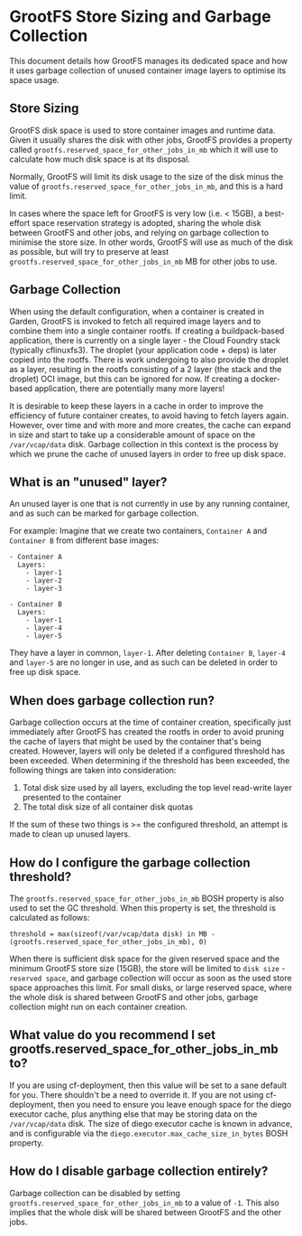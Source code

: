 # GrootFS Store Sizing and Garbage Collection

This document details how GrootFS manages its dedicated space and how it uses garbage collection of unused container image layers to optimise its space usage.

## Store Sizing

GrootFS disk space is used to store container images and runtime data. Given it usually shares the disk with other jobs, GrootFS provides a property called `grootfs.reserved_space_for_other_jobs_in_mb` which it will use to calculate how much disk space is at its disposal.  

Normally, GrootFS will limit its disk usage to the size of the disk minus the value of `grootfs.reserved_space_for_other_jobs_in_mb`, and this is a hard limit.

In cases where the space left for GrootFS is very low (i.e. < 15GB), a best-effort space reservation strategy is adopted, sharing the whole disk between GrootFS and other jobs, and relying on garbage collection to minimise the store size. In other words, GrootFS will use as much of the disk as possible, but will try to preserve at least `grootfs.reserved_space_for_other_jobs_in_mb` MB for other jobs to use.

## Garbage Collection

When using the default configuration, when a container is created in Garden, GrootFS is invoked to fetch all required image layers and to combine them into a single container rootfs.
If creating a buildpack-based application, there is currently on a single layer - the Cloud Foundry stack (typically cflinuxfs3). The droplet (your application code + deps) is later copied into the rootfs.
There is work undergoing to also provide the droplet as a layer, resulting in the rootfs consisting of a 2 layer (the stack and the droplet) OCI image, but this can be ignored for now.
If creating a docker-based application, there are potentially many more layers!

It is desirable to keep these layers in a cache in order to improve the efficiency of future container creates, to avoid having to fetch layers again.
However, over time and with more and more creates, the cache can expand in size and start to take up a considerable amount of space on the `/var/vcap/data` disk.
Garbage collection in this context is the process by which we prune the cache of unused layers in order to free up disk space.

## What is an "unused" layer?

An unused layer is one that is not currently in use by any running container, and as such can be marked for garbage collection.

For example: Imagine that we create two containers, `Container A` and `Container B` from different base images:

```
- Container A
  Layers:
    - layer-1
    - layer-2
    - layer-3

- Container B
  Layers:
    - layer-1
    - layer-4
    - layer-5

```

They have a layer in common, `layer-1`. After deleting  `Container B`,
`layer-4` and `layer-5` are no longer in use, and as such can be deleted in order to free up disk space.

## When does garbage collection run?

Garbage collection occurs at the time of container creation, specifically just immediately after GrootFS has created the rootfs in order to avoid pruning the cache of layers that might be used by the container that's being created.
However, layers will only be deleted if a configured threshold has been exceeded. When determining if the threshold has been exceeded, the following things are taken into consideration:

1. Total disk size used by all layers, excluding the top level read-write layer presented to the container
1. The total disk size of all container disk quotas 

If the sum of these two things is >= the configured threshold, an attempt is made to clean up unused layers.

## How do I configure the garbage collection threshold?

The `grootfs.reserved_space_for_other_jobs_in_mb` BOSH property is also used to set the GC threshold.
When this property is set, the threshold is calculated as follows:

```
threshold = max(sizeof(/var/vcap/data disk) in MB - (grootfs.reserved_space_for_other_jobs_in_mb), 0)
```

When there is sufficient disk space for the given reserved space and the minimum GrootFS store size (15GB), the store will be limited to `disk size` - `reserved space`, and garbage collection will occur as soon as the used store space approaches this limit. For small disks, or large reserved space, where the whole disk is shared between GrootFS and other jobs, garbage collection might run on each container creation.

## What value do you recommend I set grootfs.reserved_space_for_other_jobs_in_mb to?

If you are using cf-deployment, then this value will be set to a sane default for you. There shouldn't be a need to override it.
If you are not using cf-deployment, then you need to ensure you leave enough space for the diego executor cache, plus anything else that may be storing data on the `/var/vcap/data` disk. The size of diego executor cache is known in advance, and is configurable via the `diego.executor.max_cache_size_in_bytes` BOSH property. 

## How do I disable garbage collection entirely?

Garbage collection can be disabled by setting `grootfs.reserved_space_for_other_jobs_in_mb` to a value of `-1`. This also implies that the whole disk will be shared between GrootFS and the other jobs.
